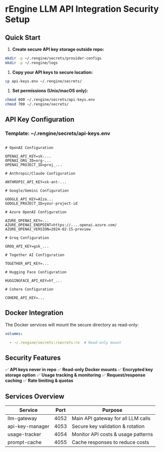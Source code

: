 # rEngine LLM API Integration Security Setup

## Quick Start

1. **Create secure API key storage outside repo:**

```bash
mkdir -p ~/.rengine/secrets/provider-configs
mkdir -p ~/.rengine/logs
```

1. **Copy your API keys to secure location:**

```bash
cp api-keys.env ~/.rengine/secrets/
```

1. **Set permissions (Unix/macOS only):**

```bash
chmod 600 ~/.rengine/secrets/api-keys.env
chmod 700 ~/.rengine/secrets/
```

## API Key Configuration

### Template: ~/.rengine/secrets/api-keys.env

```env

# OpenAI Configuration

OPENAI_API_KEY=sk-...
OPENAI_ORG_ID=org-...
OPENAI_PROJECT_ID=proj_...

# Anthropic/Claude Configuration  

ANTHROPIC_API_KEY=sk-ant-...

# Google/Gemini Configuration

GOOGLE_API_KEY=AIza...
GOOGLE_PROJECT_ID=your-project-id

# Azure OpenAI Configuration

AZURE_OPENAI_KEY=...
AZURE_OPENAI_ENDPOINT=https://....openai.azure.com/
AZURE_OPENAI_VERSION=2024-02-15-preview

# Groq Configuration

GROQ_API_KEY=gsk_...

# Together AI Configuration

TOGETHER_API_KEY=...

# Hugging Face Configuration

HUGGINGFACE_API_KEY=hf_...

# Cohere Configuration

COHERE_API_KEY=...
```

## Docker Integration

The Docker services will mount the secure directory as read-only:

```yaml
volumes:

  - ~/.rengine/secrets:/secrets:ro  # Read-only mount

```

## Security Features

✅ **API keys never in repo**
✅ **Read-only Docker mounts**
✅ **Encrypted key storage option**
✅ **Usage tracking & monitoring**
✅ **Request/response caching**
✅ **Rate limiting & quotas**

## Services Overview

| Service | Port | Purpose |
|---------|------|---------|
| llm-gateway | 4052 | Main API gateway for all LLM calls |
| api-key-manager | 4053 | Secure key validation & rotation |
| usage-tracker | 4054 | Monitor API costs & usage patterns |
| prompt-cache | 4055 | Cache responses to reduce costs |
